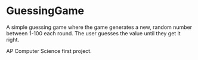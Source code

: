 # GuessingGame
A simple guessing game where the game generates a new, random number between 1-100 each round. 
The user guesses the value until they get it right. 

AP Computer Science first project.
